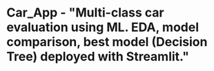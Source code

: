 # Car_App - "Multi-class car evaluation using ML. EDA, model comparison, best model (Decision Tree) deployed with Streamlit."
